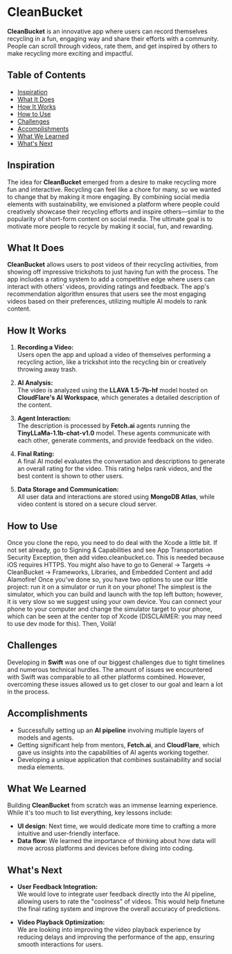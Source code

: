 # CleanBucket

**CleanBucket** is an innovative app where users can record themselves recycling in a fun, engaging way and share their efforts with a community. People can scroll through videos, rate them, and get inspired by others to make recycling more exciting and impactful.

## Table of Contents
- [Inspiration](#inspiration)
- [What It Does](#what-it-does)
- [How It Works](#how-it-works)
- [How to Use](#how-to-use)
- [Challenges](#challenges)
- [Accomplishments](#accomplishments)
- [What We Learned](#what-we-learned)
- [What's Next](#whats-next)

## Inspiration

The idea for **CleanBucket** emerged from a desire to make recycling more fun and interactive. Recycling can feel like a chore for many, so we wanted to change that by making it more engaging. By combining social media elements with sustainability, we envisioned a platform where people could creatively showcase their recycling efforts and inspire others—similar to the popularity of short-form content on social media. The ultimate goal is to motivate more people to recycle by making it social, fun, and rewarding.

## What It Does

**CleanBucket** allows users to post videos of their recycling activities, from showing off impressive trickshots to just having fun with the process. The app includes a rating system to add a competitive edge where users can interact with others' videos, providing ratings and feedback. The app's recommendation algorithm ensures that users see the most engaging videos based on their preferences, utilizing multiple AI models to rank content.

## How It Works

1. **Recording a Video:**  
   Users open the app and upload a video of themselves performing a recycling action, like a trickshot into the recycling bin or creatively throwing away trash.

2. **AI Analysis:**  
   The video is analyzed using the **LLAVA 1.5-7b-hf** model hosted on **CloudFlare's AI Workspace**, which generates a detailed description of the content.

3. **Agent Interaction:**  
   The description is processed by **Fetch.ai** agents running the **TinyLLaMa-1.1b-chat-v1.0** model. These agents communicate with each other, generate comments, and provide feedback on the video.

4. **Final Rating:**  
   A final AI model evaluates the conversation and descriptions to generate an overall rating for the video. This rating helps rank videos, and the best content is shown to other users.

5. **Data Storage and Communication:**  
   All user data and interactions are stored using **MongoDB Atlas**, while video content is stored on a secure cloud server.

## How to Use
Once you clone the repo, you need to do deal with the Xcode a little bit. If not set already, go to Signing & Capabilities and see App Transportation Security Exception, then add video.cleanbucket.co. This is needed because iOS requires HTTPS. You might also have to go to General -> Targets -> CleanBucket -> Frameworks, Libraries, and Embedded Content and add Alamofire! Once you've done so, you have two options to use our little project: run it on a simulator or run it on your phone! The simplest is the simulator, which you can build and launch with the top left button; however, it is very slow so we suggest using your own device. You can connect your phone to your computer and change the simulator target to your phone, which can be seen at the center top of Xcode (DISCLAIMER: you may need to use dev mode for this). Then, Voilà!

## Challenges

Developing in **Swift** was one of our biggest challenges due to tight timelines and numerous technical hurdles. The amount of issues we encountered with Swift was comparable to all other platforms combined. However, overcoming these issues allowed us to get closer to our goal and learn a lot in the process.

## Accomplishments

- Successfully setting up an **AI pipeline** involving multiple layers of models and agents.
- Getting significant help from mentors, **Fetch.ai**, and **CloudFlare**, which gave us insights into the capabilities of AI agents working together.
- Developing a unique application that combines sustainability and social media elements.

## What We Learned

Building **CleanBucket** from scratch was an immense learning experience. While it's too much to list everything, key lessons include:
- **UI design**: Next time, we would dedicate more time to crafting a more intuitive and user-friendly interface.
- **Data flow**: We learned the importance of thinking about how data will move across platforms and devices before diving into coding.

## What's Next

- **User Feedback Integration:**  
   We would love to integrate user feedback directly into the AI pipeline, allowing users to rate the "coolness" of videos. This would help finetune the final rating system and improve the overall accuracy of predictions.

- **Video Playback Optimization:**  
   We are looking into improving the video playback experience by reducing delays and improving the performance of the app, ensuring smooth interactions for users.
